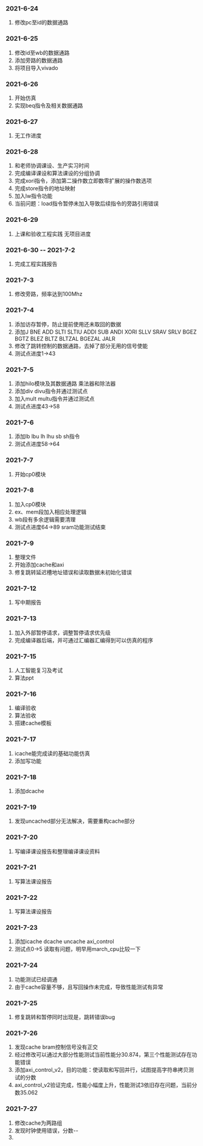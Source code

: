### 2021-6-24
1. 修改pc至id的数据通路

### 2021-6-25
1. 修改id至wb的数据通路
2. 添加旁路的数据通路
3. 将项目导入vivado

### 2021-6-26
1. 开始仿真
2. 实现beq指令及相关数据通路

### 2021-6-27
1. 无工作进度

### 2021-6-28
1. 和老师协调课设、生产实习时间
2. 完成编译课设和算法课设的分组协调
3. 完成xori指令，添加第二操作数立即数零扩展的操作数选项
4. 完成store指令的地址映射
5. 加入lw指令功能
6. 当前问题：load指令暂停未加入导致后续指令的旁路引用错误

### 2021-6-29
1. 上课和验收工程实践 无项目进度

### 2021-6-30 -- 2021-7-2
1. 完成工程实践报告

### 2021-7-3
1. 修改旁路，频率达到100Mhz

### 2021-7-4
1. 添加访存暂停，防止提前使用还未取回的数据
2. 添加J BNE ADD SLTI SLTIU ADDI SUB ANDI XORI SLLV SRAV SRLV BGEZ BGTZ BLEZ BLTZ BLTZAL BGEZAL JALR
3. 修改了跳转控制的数据通路，去掉了部分无用的信号使能
4. 测试点进度1->43

### 2021-7-5
1. 添加hilo模块及其数据通路 乘法器和除法器
2. 添加div divu指令并通过测试点
3. 加入mult multu指令并通过测试点
4. 测试点进度43->58

### 2021-7-6
1. 添加lb lbu lh lhu sb sh指令
2. 测试点进度58->64

### 2021-7-7
1. 开始cp0模块

### 2021-7-8
1. 加入cp0模块
2. ex、mem段加入相应处理逻辑
3. wb段有多余逻辑需要清理
4. 测试点进度64->89 sram功能测试结束

### 2021-7-9
1. 整理文件
2. 开始添加cache和axi
3. 修复跳转延迟槽地址错误和读取数据未初始化错误

### 2021-7-12
1. 写中期报告

### 2021-7-13
1. 加入外部暂停请求，调整暂停请求优先级
2. 完成编译器后端，并可通过汇编器汇编得到可以仿真的程序

### 2021-7-15
1. 人工智能复习及考试
2. 算法ppt

### 2021-7-16
1. 编译验收
2. 算法验收
3. 搭建cache模板

### 2021-7-17
1. icache能完成读的基础功能仿真
2. 添加写功能

### 2021-7-18
1. 添加dcache

### 2021-7-19
1. 发现uncached部分无法解决，需要重构cache部分

### 2021-7-20
1. 写编译课设报告和整理编译课设资料

### 2021-7-21
1. 写算法课设报告

### 2021-7-22
1. 写算法课设报告

### 2021-7-23
1. 添加icache dcache uncache axi_control
2. 测试点0->5 读取有问题，明早用march_cpu比较一下

### 2021-7-24
1. 功能测试已经调通
2. 由于cache容量不够，且写回操作未完成，导致性能测试有异常

### 2021-7-25
1. 修复跳转和暂停同时出现是，跳转错误bug

### 2021-7-26
1. 发现cache bram控制信号没有正交
2. 经过修改可以通过大部分性能测试当前性能分30.874，第三个性能测试存在功能错误
3. 添加axi_control_v2，目的功能：使读取和写回并行，试图提高字符串拷贝测试的分数
4. axi_control_v2验证完成，性能小幅度上升，性能测试3依旧存在问题，当前分数35.062

### 2021-7-27
1. 修改cache为两路组
2. 发现时钟使用错误，分数--
3. 
